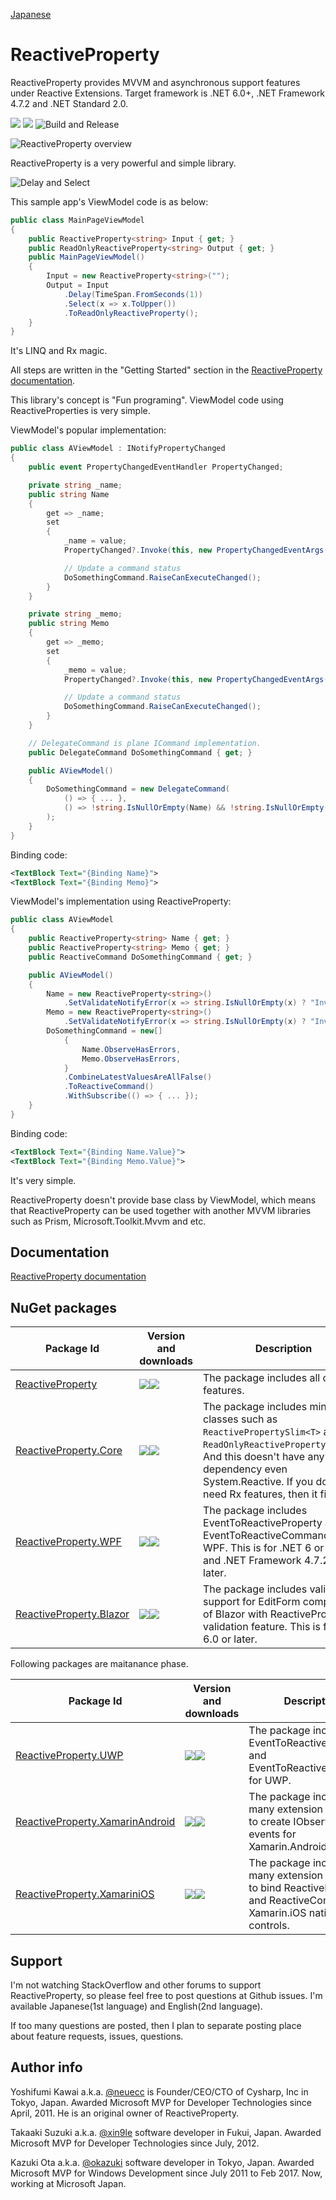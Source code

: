 [Japanese](https://qiita.com/okazuki/items/7572f46848d0e93516b1)

# ReactiveProperty

ReactiveProperty provides MVVM and asynchronous support features under Reactive Extensions. Target framework is .NET 6.0+, .NET Framework 4.7.2 and .NET Standard 2.0.

![](https://img.shields.io/nuget/v/ReactiveProperty.svg)
![](https://img.shields.io/nuget/dt/ReactiveProperty.svg)
![Build and Release](https://github.com/runceel/ReactiveProperty/workflows/Build%20and%20Release/badge.svg)

![ReactiveProperty overview](https://raw.githubusercontent.com/runceel/ReactiveProperty/main/Images/rpsummary.png)

ReactiveProperty is a very powerful and simple library.

![Delay and Select](https://raw.githubusercontent.com/runceel/ReactiveProperty/main/Images/launch-uwp-app.gif)

This sample app's ViewModel code is as below:

```cs
public class MainPageViewModel
{
    public ReactiveProperty<string> Input { get; }
    public ReadOnlyReactiveProperty<string> Output { get; }
    public MainPageViewModel()
    {
        Input = new ReactiveProperty<string>("");
        Output = Input
            .Delay(TimeSpan.FromSeconds(1))
            .Select(x => x.ToUpper())
            .ToReadOnlyReactiveProperty();
    }
}
```

It's LINQ and Rx magic.

All steps are written in the "Getting Started" section in the [ReactiveProperty documentation](https://runceel.github.io/ReactiveProperty/).

This library's concept is "Fun programing". 
ViewModel code using ReactiveProperties is very simple.


ViewModel's popular implementation:
```cs
public class AViewModel : INotifyPropertyChanged
{
    public event PropertyChangedEventHandler PropertyChanged;

    private string _name;
    public string Name
    {
        get => _name;
        set
        {
            _name = value;
            PropertyChanged?.Invoke(this, new PropertyChangedEventArgs(nameof(Name)));

            // Update a command status
            DoSomethingCommand.RaiseCanExecuteChanged();
        }
    }

    private string _memo;
    public string Memo
    {
        get => _memo;
        set
        {
            _memo = value;
            PropertyChanged?.Invoke(this, new PropertyChangedEventArgs(nameof(Memo)));

            // Update a command status
            DoSomethingCommand.RaiseCanExecuteChanged();
        }
    }

    // DelegateCommand is plane ICommand implementation.
    public DelegateCommand DoSomethingCommand { get; }

    public AViewModel()
    {
        DoSomethingCommand = new DelegateCommand(
            () => { ... },
            () => !string.IsNullOrEmpty(Name) && !string.IsNullOrEmpty(Memo)
        );
    }
}
```

Binding code:
```xml
<TextBlock Text="{Binding Name}">
<TextBlock Text="{Binding Memo}">
```

ViewModel's implementation using ReactiveProperty:
```cs
public class AViewModel
{
    public ReactiveProperty<string> Name { get; }
    public ReactiveProperty<string> Memo { get; }
    public ReactiveCommand DoSomethingCommand { get; }

    public AViewModel()
    {
        Name = new ReactiveProperty<string>()
            .SetValidateNotifyError(x => string.IsNullOrEmpty(x) ? "Invalid value" : null);
        Memo = new ReactiveProperty<string>()
            .SetValidateNotifyError(x => string.IsNullOrEmpty(x) ? "Invalid value" : null);
        DoSomethingCommand = new[]
            {
                Name.ObserveHasErrors,
                Memo.ObserveHasErrors,
            }
            .CombineLatestValuesAreAllFalse()
            .ToReactiveCommand()
            .WithSubscribe(() => { ... });
    }
}
```

Binding code:
```xml
<TextBlock Text="{Binding Name.Value}">
<TextBlock Text="{Binding Memo.Value}">
```

It's very simple.

ReactiveProperty doesn't provide base class by ViewModel, which means that ReactiveProperty can be used together with another MVVM libraries such as Prism, Microsoft.Toolkit.Mvvm and etc.

## Documentation

[ReactiveProperty documentation](https://runceel.github.io/ReactiveProperty/)

## NuGet packages

|Package Id|Version and downloads|Description|
|----|----|----|
|[ReactiveProperty](https://www.nuget.org/packages/ReactiveProperty/)|![](https://img.shields.io/nuget/v/ReactiveProperty.svg)![](https://img.shields.io/nuget/dt/ReactiveProperty.svg)|The package includes all core features.|
|[ReactiveProperty.Core](https://www.nuget.org/packages/ReactiveProperty.Core/)|![](https://img.shields.io/nuget/v/ReactiveProperty.Core.svg)![](https://img.shields.io/nuget/dt/ReactiveProperty.Core.svg)|The package includes minimum classes such as `ReactivePropertySlim<T>` and `ReadOnlyReactivePropertySlim<T>`. And this doesn't have any dependency even System.Reactive. If you don't need Rx features, then it fits.|
|[ReactiveProperty.WPF](https://www.nuget.org/packages/ReactiveProperty.WPF/)|![](https://img.shields.io/nuget/v/ReactiveProperty.WPF.svg)![](https://img.shields.io/nuget/dt/ReactiveProperty.WPF.svg)|The package includes EventToReactiveProperty and EventToReactiveCommand for WPF. This is for .NET 6 or later and .NET Framework 4.7.2 or later.|
|[ReactiveProperty.Blazor](https://www.nuget.org/packages/ReactiveProperty.Blazor/)|![](https://img.shields.io/nuget/v/ReactiveProperty.Blazor.svg)![](https://img.shields.io/nuget/dt/ReactiveProperty.Blazor.svg)|The package includes validation support for EditForm component of Blazor with ReactiveProperty validation feature. This is for .NET 6.0 or later. |

Following packages are maitanance phase.

|Package Id|Version and downloads|Description|
|----|----|----|
|[ReactiveProperty.UWP](https://www.nuget.org/packages/ReactiveProperty.UWP/)|![](https://img.shields.io/nuget/v/ReactiveProperty.UWP.svg)![](https://img.shields.io/nuget/dt/ReactiveProperty.UWP.svg)|The package includes EventToReactiveProperty and EventToReactiveCommand for UWP.|
|[ReactiveProperty.XamarinAndroid](https://www.nuget.org/packages/ReactiveProperty.XamarinAndroid/)|![](https://img.shields.io/nuget/v/ReactiveProperty.XamarinAndroid.svg)![](https://img.shields.io/nuget/dt/ReactiveProperty.XamarinAndroid.svg)|The package includes many extension methods to create IObservable from events for Xamarin.Android native.|
|[ReactiveProperty.XamariniOS](https://www.nuget.org/packages/ReactiveProperty.XamariniOS/)|![](https://img.shields.io/nuget/v/ReactiveProperty.XamariniOS.svg)![](https://img.shields.io/nuget/dt/ReactiveProperty.XamariniOS.svg)|The package includes many extension methods to bind ReactiveProperty and ReactiveCommand to Xamarin.iOS native controls.|

## Support

I'm not watching StackOverflow and other forums to support ReactiveProperty, so please feel free to post questions at Github issues.
I'm available Japanese(1st language) and English(2nd language).

If too many questions are posted, then I plan to separate posting place about feature requests, issues, questions.

## Author info

Yoshifumi Kawai a.k.a. [@neuecc](https://twitter.com/neuecc) is Founder/CEO/CTO of Cysharp, Inc in Tokyo, Japan.
Awarded Microsoft MVP for Developer Technologies since April, 2011.
He is an original owner of ReactiveProperty.

Takaaki Suzuki a.k.a. [@xin9le](https://twitter.com/xin9le) software developer in Fukui, Japan.
Awarded Microsoft MVP for Developer Technologies since July, 2012.

Kazuki Ota a.k.a. [@okazuki](https://twitter.com/okazuki) software developer in Tokyo, Japan.
Awarded Microsoft MVP for Windows Development since July 2011 to Feb 2017.
Now, working at Microsoft Japan.

